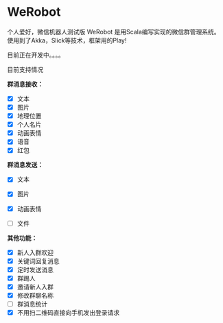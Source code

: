 # WeRobot
个人爱好，微信机器人测试版
WeRobot 是用Scala编写实现的微信群管理系统。使用到了Akka，Slick等技术，框架用的Play!

目前正在开发中。。。。

目前支持情况
 
**群消息接收：**

- [x] 文本
- [x] 图片
- [x] 地理位置
- [x] 个人名片
- [x] 动画表情
- [x] 语音
- [x] 红包

**群消息发送：**

- [x] 文本
- [x] 图片
- [x] 动画表情
- [ ] 文件


**其他功能：**

- [x] 新人入群欢迎
- [x] 关键词回复消息
- [x] 定时发送消息
- [x] 群踢人
- [x] 邀请新人入群
- [x] 修改群聊名称
- [ ] 群消息统计
- [x] 不用扫二维码直接向手机发出登录请求
